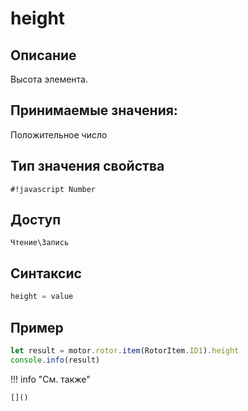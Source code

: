 # height

## Описание
Высота элемента.

## Принимаемые значения:
Положительное число

## Тип значения свойства
`#!javascript Number`

## Доступ
`Чтение\Запись`

## Синтаксис
```javascript
height = value
```

## Пример
```javascript linenums="1"
let result = motor.rotor.item(RotorItem.ID1).height
console.info(result)
```

!!! info "См. также"

    []()

